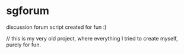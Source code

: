 # sgforum
discussion forum script created for fun :)

// this is my very old project, where everything I tried to create myself, purely for fun.
